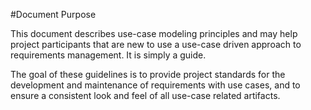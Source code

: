 #Document Purpose

This document describes use-case modeling principles and may help project participants that are new to use a use-case driven approach to requirements management. It is simply a guide.

The goal of these guidelines is to provide project standards for the development and maintenance of requirements with use cases, and to ensure a consistent look and feel of all use-case related artifacts.
